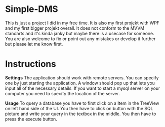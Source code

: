 # Simple-DMS

This is just a project I did in my free time. It is also my first projekt with WPF and my first bigger projekt overall.
It does not conform to the MVVM standarts and it's kinda janky but maybe there is a usecase for someone.
You are also welcome to fix or point out any mistakes or develop it further but please let me know first.

# Instructions
**Settings**
The application should work with remote servers. You can specify one by just starting the application.
A window should pop up that lets you input all of the necessary details. If you want to start a mysql server on 
your computer you need to specify the location of the server. 

**Usage**
To query a database you have to first click on a Item in the TreeView on left hand side of the UI.
You then have to click on button with the SQL picture and write your query in the textbox in the middle.
You then have to press the execute button.
